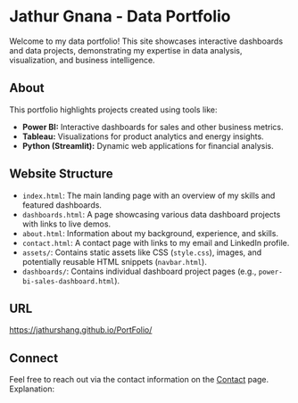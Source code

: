 # Jathur Gnana - Data Portfolio

Welcome to my data portfolio! This site showcases interactive dashboards and data projects, demonstrating my expertise in data analysis, visualization, and business intelligence.

## About

This portfolio highlights projects created using tools like:

*   **Power BI:** Interactive dashboards for sales and other business metrics.
*   **Tableau:** Visualizations for product analytics and energy insights.
*   **Python (Streamlit):** Dynamic web applications for financial analysis.

## Website Structure

*   `index.html`: The main landing page with an overview of my skills and featured dashboards.
*   `dashboards.html`: A page showcasing various data dashboard projects with links to live demos.
*   `about.html`: Information about my background, experience, and skills.
*   `contact.html`: A contact page with links to my email and LinkedIn profile.
*   `assets/`: Contains static assets like CSS (`style.css`), images, and potentially reusable HTML snippets (`navbar.html`).
*   `dashboards/`: Contains individual dashboard project pages (e.g., `power-bi-sales-dashboard.html`).

## URL 
https://jathurshang.github.io/PortFolio/

## Connect

Feel free to reach out via the contact information on the [Contact](https://github.com/JathurshanG/PortFolio/blob/main/contact.html) page.
Explanation:


